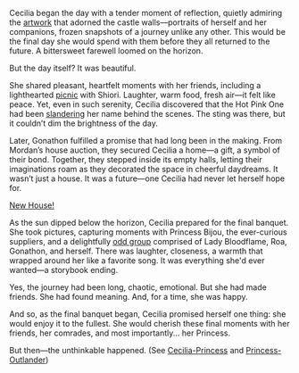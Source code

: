 Cecilia began the day with a tender moment of reflection, quietly admiring the [artwork](https://www.youtube.com/live/LyufI3aiCB0?si=D5bnW1Fw0ITvXusf&t=751) that adorned the castle walls—portraits of herself and her companions, frozen snapshots of a journey unlike any other. This would be the final day she would spend with them before they all returned to the future. A bittersweet farewell loomed on the horizon.

But the day itself? It was beautiful.

She shared pleasant, heartfelt moments with her friends, including a lighthearted [picnic](https://www.youtube.com/watch?v=LyufI3aiCB0&t=1301s) with Shiori. Laughter, warm food, fresh air—it felt like peace. Yet, even in such serenity, Cecilia discovered that the Hot Pink One had been [slandering](https://www.youtube.com/watch?v=LyufI3aiCB0&t=2940s) her name behind the scenes. The sting was there, but it couldn’t dim the brightness of the day.

Later, Gonathon fulfilled a promise that had long been in the making. From Mordan’s house auction, they secured Cecilia a home—a gift, a symbol of their bond. Together, they stepped inside its empty halls, letting their imaginations roam as they decorated the space in cheerful daydreams. It wasn’t just a house. It was a future—one Cecilia had never let herself hope for.

[New House!](#embed:https://www.youtube.com/live/LyufI3aiCB0?t=3272s)

As the sun dipped below the horizon, Cecilia prepared for the final banquet. She took pictures, capturing moments with Princess Bijou, the ever-curious suppliers, and a delightfully [odd group](https://www.youtube.com/watch?v=LyufI3aiCB0&t=5945s) comprised of Lady Bloodflame, Roa, Gonathon, and herself. There was laughter, closeness, a warmth that wrapped around her like a favorite song. It was everything she'd ever wanted—a storybook ending.

Yes, the journey had been long, chaotic, emotional. But she had made friends. She had found meaning. And, for a time, she was happy.

And so, as the final banquet began, Cecilia promised herself one thing: she would enjoy it to the fullest. She would cherish these final moments with her friends, her comrades, and most importantly... her Princess.

But then—the unthinkable happened.
(See [Cecilia-Princess](#edge:cecilia-iphania) and [Princess-Outlander](#edge:iphania-outlander))
